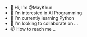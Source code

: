 - 👋 Hi, I’m @MayKhun
- 👀 I’m interested in AI Programming
- 🌱 I’m currently learning Python
- 💞️ I’m looking to collaborate on ...
- 📫 How to reach me ...

<!---
MayKhun/MayKhun is a ✨ special ✨ repository because its `README.md` (this file) appears on your GitHub profile.
You can click the Preview link to take a look at your changes.
--->
